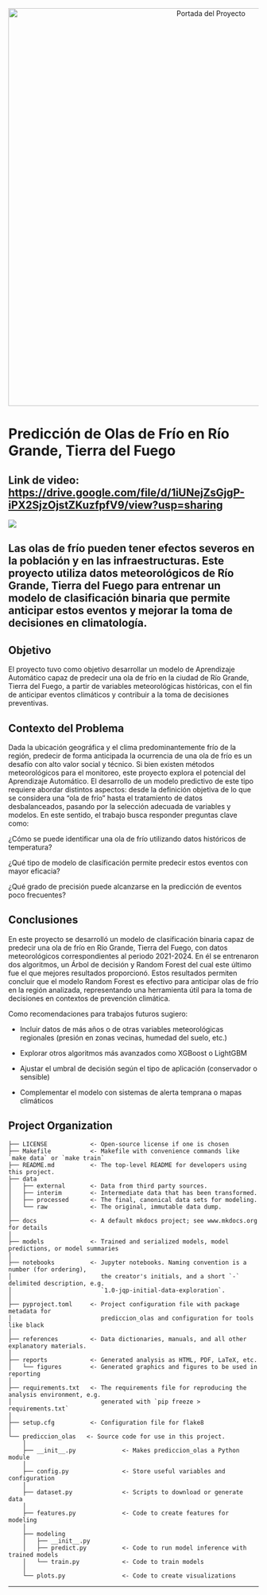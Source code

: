
<div align="center">
    <img src="https://github.com/user-attachments/assets/c4cd115d-c880-4ee1-9ebc-67cfc9b914b9" alt="Portada del Proyecto" width="800">
</div>



# Predicción de Olas de Frío en Río Grande, Tierra del Fuego
## Link de video: https://drive.google.com/file/d/1iUNejZsGjgP-iPX2SjzOjstZKuzfpfV9/view?usp=sharing

<a target="_blank" href="https://cookiecutter-data-science.drivendata.org/">
    <img src="https://img.shields.io/badge/CCDS-Project%20template-328F97?logo=cookiecutter" />
</a>

## Las olas de frío pueden tener efectos severos en la población y en las infraestructuras. Este proyecto utiliza datos meteorológicos de Río Grande, Tierra del Fuego para entrenar un modelo de clasificación binaria que permite anticipar estos eventos y mejorar la toma de decisiones en climatología.

## Objetivo
El proyecto tuvo como objetivo desarrollar un modelo de Aprendizaje Automático capaz de predecir una ola de frío en la ciudad de Río Grande, Tierra del Fuego, a partir de variables meteorológicas históricas, con el fin de anticipar eventos climáticos y contribuir a la toma de decisiones preventivas. 

## Contexto del Problema
Dada la ubicación geográfica y el clima predominantemente frío de la región, predecir de forma anticipada la ocurrencia de una ola de frío es un desafío con alto valor social y técnico. Si bien existen métodos meteorológicos para el monitoreo, este proyecto explora el potencial del Aprendizaje Automático.  El desarrollo de un modelo predictivo de este tipo requiere abordar distintos aspectos: desde la definición objetiva de lo que se considera una “ola de frío” hasta el tratamiento de datos desbalanceados, pasando por la selección adecuada de variables y modelos. En este sentido, el trabajo busca responder preguntas clave como: 

¿Cómo se puede identificar una ola de frío utilizando datos históricos de temperatura?

¿Qué tipo de modelo de clasificación permite predecir estos eventos con mayor eficacia?

¿Qué grado de precisión puede alcanzarse en la predicción de eventos poco frecuentes?

## Conclusiones

En este proyecto se desarrolló un modelo de clasificación binaria capaz de predecir una ola de frío en Río Grande, Tierra del Fuego, con datos meteorológicos correspondientes al periodo 2021-2024.  En él se entrenaron dos algoritmos, un Árbol de decisión y Random Forest del cual este último fue el que mejores resultados proporcionó. 
Estos resultados permiten concluir que el modelo Random Forest es efectivo para anticipar olas de frío en la región analizada, representando una herramienta útil para la toma de decisiones en contextos de prevención climática.

Como recomendaciones para trabajos futuros sugiero:

- Incluir datos de más años o de otras variables meteorológicas regionales (presión en zonas vecinas, humedad del suelo, etc.)

- Explorar otros algoritmos más avanzados como XGBoost o LightGBM

- Ajustar el umbral de decisión según el tipo de aplicación (conservador o sensible)

- Complementar el modelo con sistemas de alerta temprana o mapas climáticos





## Project Organization

```
├── LICENSE            <- Open-source license if one is chosen
├── Makefile           <- Makefile with convenience commands like `make data` or `make train`
├── README.md          <- The top-level README for developers using this project.
├── data
│   ├── external       <- Data from third party sources.
│   ├── interim        <- Intermediate data that has been transformed.
│   ├── processed      <- The final, canonical data sets for modeling.
│   └── raw            <- The original, immutable data dump.
│
├── docs               <- A default mkdocs project; see www.mkdocs.org for details
│
├── models             <- Trained and serialized models, model predictions, or model summaries
│
├── notebooks          <- Jupyter notebooks. Naming convention is a number (for ordering),
│                         the creator's initials, and a short `-` delimited description, e.g.
│                         `1.0-jqp-initial-data-exploration`.
│
├── pyproject.toml     <- Project configuration file with package metadata for 
│                         prediccion_olas and configuration for tools like black
│
├── references         <- Data dictionaries, manuals, and all other explanatory materials.
│
├── reports            <- Generated analysis as HTML, PDF, LaTeX, etc.
│   └── figures        <- Generated graphics and figures to be used in reporting
│
├── requirements.txt   <- The requirements file for reproducing the analysis environment, e.g.
│                         generated with `pip freeze > requirements.txt`
│
├── setup.cfg          <- Configuration file for flake8
│
└── prediccion_olas   <- Source code for use in this project.
    │
    ├── __init__.py             <- Makes prediccion_olas a Python module
    │
    ├── config.py               <- Store useful variables and configuration
    │
    ├── dataset.py              <- Scripts to download or generate data
    │
    ├── features.py             <- Code to create features for modeling
    │
    ├── modeling                
    │   ├── __init__.py 
    │   ├── predict.py          <- Code to run model inference with trained models          
    │   └── train.py            <- Code to train models
    │
    └── plots.py                <- Code to create visualizations
```

--------

